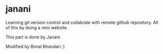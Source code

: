 # janani

Learning git version control and collabrate with remote github repository. All of this by doing a mini website.

This part is done by Janani.

Modified by Bimal Bhandari :)
